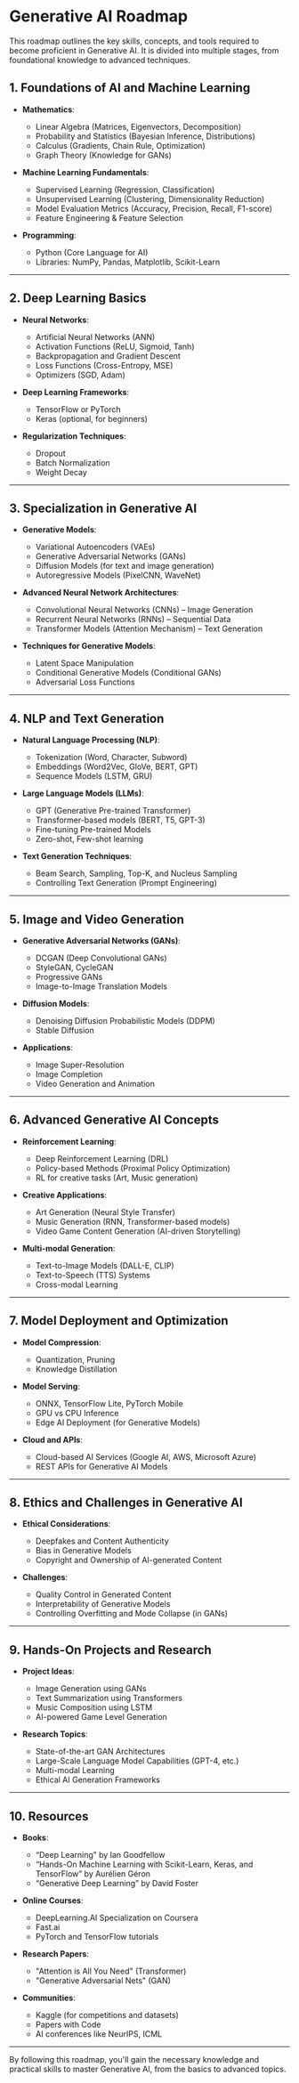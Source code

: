 # Generative AI Roadmap

This roadmap outlines the key skills, concepts, and tools required to become proficient in Generative AI. It is divided into multiple stages, from foundational knowledge to advanced techniques.

## 1. **Foundations of AI and Machine Learning**
- **Mathematics**:
    - Linear Algebra (Matrices, Eigenvectors, Decomposition)
    - Probability and Statistics (Bayesian Inference, Distributions)
    - Calculus (Gradients, Chain Rule, Optimization)
    - Graph Theory (Knowledge for GANs)

- **Machine Learning Fundamentals**:
    - Supervised Learning (Regression, Classification)
    - Unsupervised Learning (Clustering, Dimensionality Reduction)
    - Model Evaluation Metrics (Accuracy, Precision, Recall, F1-score)
    - Feature Engineering & Feature Selection

- **Programming**:
    - Python (Core Language for AI)
    - Libraries: NumPy, Pandas, Matplotlib, Scikit-Learn

---

## 2. **Deep Learning Basics**
- **Neural Networks**:
    - Artificial Neural Networks (ANN)
    - Activation Functions (ReLU, Sigmoid, Tanh)
    - Backpropagation and Gradient Descent
    - Loss Functions (Cross-Entropy, MSE)
    - Optimizers (SGD, Adam)

- **Deep Learning Frameworks**:
    - TensorFlow or PyTorch
    - Keras (optional, for beginners)

- **Regularization Techniques**:
    - Dropout
    - Batch Normalization
    - Weight Decay

---

## 3. **Specialization in Generative AI**
- **Generative Models**:
    - Variational Autoencoders (VAEs)
    - Generative Adversarial Networks (GANs)
    - Diffusion Models (for text and image generation)
    - Autoregressive Models (PixelCNN, WaveNet)

- **Advanced Neural Network Architectures**:
    - Convolutional Neural Networks (CNNs) – Image Generation
    - Recurrent Neural Networks (RNNs) – Sequential Data
    - Transformer Models (Attention Mechanism) – Text Generation

- **Techniques for Generative Models**:
    - Latent Space Manipulation
    - Conditional Generative Models (Conditional GANs)
    - Adversarial Loss Functions

---

## 4. **NLP and Text Generation**
- **Natural Language Processing (NLP)**:
    - Tokenization (Word, Character, Subword)
    - Embeddings (Word2Vec, GloVe, BERT, GPT)
    - Sequence Models (LSTM, GRU)

- **Large Language Models (LLMs)**:
    - GPT (Generative Pre-trained Transformer)
    - Transformer-based models (BERT, T5, GPT-3)
    - Fine-tuning Pre-trained Models
    - Zero-shot, Few-shot learning

- **Text Generation Techniques**:
    - Beam Search, Sampling, Top-K, and Nucleus Sampling
    - Controlling Text Generation (Prompt Engineering)

---

## 5. **Image and Video Generation**
- **Generative Adversarial Networks (GANs)**:
    - DCGAN (Deep Convolutional GANs)
    - StyleGAN, CycleGAN
    - Progressive GANs
    - Image-to-Image Translation Models

- **Diffusion Models**:
    - Denoising Diffusion Probabilistic Models (DDPM)
    - Stable Diffusion

- **Applications**:
    - Image Super-Resolution
    - Image Completion
    - Video Generation and Animation

---

## 6. **Advanced Generative AI Concepts**
- **Reinforcement Learning**:
    - Deep Reinforcement Learning (DRL)
    - Policy-based Methods (Proximal Policy Optimization)
    - RL for creative tasks (Art, Music generation)

- **Creative Applications**:
    - Art Generation (Neural Style Transfer)
    - Music Generation (RNN, Transformer-based models)
    - Video Game Content Generation (AI-driven Storytelling)

- **Multi-modal Generation**:
    - Text-to-Image Models (DALL-E, CLIP)
    - Text-to-Speech (TTS) Systems
    - Cross-modal Learning

---

## 7. **Model Deployment and Optimization**
- **Model Compression**:
    - Quantization, Pruning
    - Knowledge Distillation

- **Model Serving**:
    - ONNX, TensorFlow Lite, PyTorch Mobile
    - GPU vs CPU Inference
    - Edge AI Deployment (for Generative Models)

- **Cloud and APIs**:
    - Cloud-based AI Services (Google AI, AWS, Microsoft Azure)
    - REST APIs for Generative AI Models

---

## 8. **Ethics and Challenges in Generative AI**
- **Ethical Considerations**:
    - Deepfakes and Content Authenticity
    - Bias in Generative Models
    - Copyright and Ownership of AI-generated Content

- **Challenges**:
    - Quality Control in Generated Content
    - Interpretability of Generative Models
    - Controlling Overfitting and Mode Collapse (in GANs)

---

## 9. **Hands-On Projects and Research**
- **Project Ideas**:
    - Image Generation using GANs
    - Text Summarization using Transformers
    - Music Composition using LSTM
    - AI-powered Game Level Generation

- **Research Topics**:
    - State-of-the-art GAN Architectures
    - Large-Scale Language Model Capabilities (GPT-4, etc.)
    - Multi-modal Learning
    - Ethical AI Generation Frameworks

---

## 10. **Resources**
- **Books**:
    - “Deep Learning” by Ian Goodfellow
    - “Hands-On Machine Learning with Scikit-Learn, Keras, and TensorFlow” by Aurélien Géron
    - “Generative Deep Learning” by David Foster

- **Online Courses**:
    - DeepLearning.AI Specialization on Coursera
    - Fast.ai
    - PyTorch and TensorFlow tutorials

- **Research Papers**:
    - "Attention is All You Need" (Transformer)
    - "Generative Adversarial Nets" (GAN)

- **Communities**:
    - Kaggle (for competitions and datasets)
    - Papers with Code
    - AI conferences like NeurIPS, ICML

---

By following this roadmap, you'll gain the necessary knowledge and practical skills to master Generative AI, from the basics to advanced topics.
